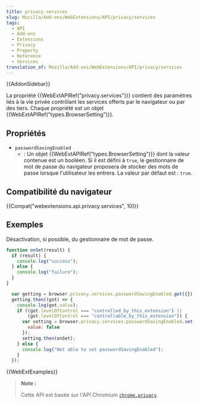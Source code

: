 ```yaml
---
title: privacy.services
slug: Mozilla/Add-ons/WebExtensions/API/privacy/services
tags:
  - API
  - Add-ons
  - Extensions
  - Privacy
  - Property
  - Reference
  - Services
translation_of: Mozilla/Add-ons/WebExtensions/API/privacy/services
---
```

{{AddonSidebar}}

La propriété {{WebExtAPIRef("privacy.services")}} contient des paramètres liés à la vie privée contrôlant les services offerts par le navigateur ou par des tiers. Chaque propriété est un objet  {{WebExtAPIRef("types.BrowserSetting")}}.

## Propriétés

- `passwordSavingEnabled`
  - : Un objet {{WebExtAPIRef("types.BrowserSetting")}} dont la valeur contenue est un booléen. Si il est défini à `true`, le gestionnaire de mot de passe du navigateur proposera de stocker des mots de passe lorsque l'utilisateur les entrera. La valeur par défaut est : `true`.

## Compatibilité du navigateur

{{Compat("webextensions.api.privacy.services", 10)}}

## Exemples

Désactivation, si possible, du gestionnaire de mot de passe.

```js
function onSet(result) {
  if (result) {
    console.log("success");
  } else {
    console.log("failure");
  }
}

  var getting = browser.privacy.services.passwordSavingEnabled.get({});
  getting.then((got) => {
    console.log(got.value);
    if ((got.levelOfControl === "controlled_by_this_extension") ||
        (got.levelOfControl === "controllable_by_this_extension")) {
      var setting = browser.privacy.services.passwordSavingEnabled.set({
        value: false
      });
      setting.then(onSet);
    } else {
      console.log("Not able to set passwordSavingEnabled");
    }
  });
```

{{WebExtExamples}}

> **Note :**
>
> Cette API est basée sur l'API Chromium [`chrome.privacy`](https://developer.chrome.com/extensions/privacy).
